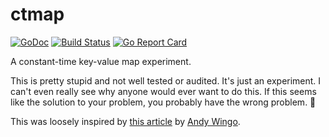 # ctmap

[![GoDoc](https://godoc.org/github.com/tmthrgd/ctmap?status.svg)](https://godoc.org/github.com/tmthrgd/ctmap)
[![Build Status](https://travis-ci.org/tmthrgd/ctmap.svg?branch=master)](https://travis-ci.org/tmthrgd/ctmap)
[![Go Report Card](https://goreportcard.com/badge/github.com/tmthrgd/ctmap)](https://goreportcard.com/report/github.com/tmthrgd/ctmap)

A constant-time key-value map experiment.

This is pretty stupid and not well tested or audited. It's just an
experiment. I can't even really see why anyone would ever want to do
this. If this seems like the solution to your problem, you probably
have the wrong problem. :information_desk_person:

This was loosely inspired by [this article](https://wingolog.org/archives/2014/12/02/there-are-no-good-constant-time-data-structures '\'there are no good constant-time data structures\' (2 December 2014)') by [Andy Wingo](https://wingolog.org/about/).